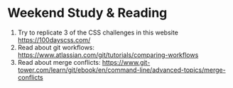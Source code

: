 # Weekend Study & Reading

1. Try to replicate 3 of the CSS challenges in this website
https://100dayscss.com/
2. Read about git workflows: https://www.atlassian.com/git/tutorials/comparing-workflows 
3. Read about merge conflicts:
https://www.git-tower.com/learn/git/ebook/en/command-line/advanced-topics/merge-conflicts

